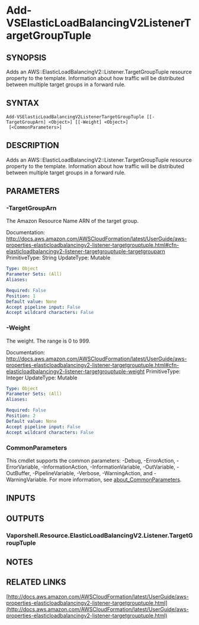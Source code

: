 # Add-VSElasticLoadBalancingV2ListenerTargetGroupTuple

## SYNOPSIS
Adds an AWS::ElasticLoadBalancingV2::Listener.TargetGroupTuple resource property to the template.
Information about how traffic will be distributed between multiple target groups in a forward rule.

## SYNTAX

```
Add-VSElasticLoadBalancingV2ListenerTargetGroupTuple [[-TargetGroupArn] <Object>] [[-Weight] <Object>]
 [<CommonParameters>]
```

## DESCRIPTION
Adds an AWS::ElasticLoadBalancingV2::Listener.TargetGroupTuple resource property to the template.
Information about how traffic will be distributed between multiple target groups in a forward rule.

## PARAMETERS

### -TargetGroupArn
The Amazon Resource Name ARN of the target group.

Documentation: http://docs.aws.amazon.com/AWSCloudFormation/latest/UserGuide/aws-properties-elasticloadbalancingv2-listener-targetgrouptuple.html#cfn-elasticloadbalancingv2-listener-targetgrouptuple-targetgrouparn
PrimitiveType: String
UpdateType: Mutable

```yaml
Type: Object
Parameter Sets: (All)
Aliases:

Required: False
Position: 1
Default value: None
Accept pipeline input: False
Accept wildcard characters: False
```

### -Weight
The weight.
The range is 0 to 999.

Documentation: http://docs.aws.amazon.com/AWSCloudFormation/latest/UserGuide/aws-properties-elasticloadbalancingv2-listener-targetgrouptuple.html#cfn-elasticloadbalancingv2-listener-targetgrouptuple-weight
PrimitiveType: Integer
UpdateType: Mutable

```yaml
Type: Object
Parameter Sets: (All)
Aliases:

Required: False
Position: 2
Default value: None
Accept pipeline input: False
Accept wildcard characters: False
```

### CommonParameters
This cmdlet supports the common parameters: -Debug, -ErrorAction, -ErrorVariable, -InformationAction, -InformationVariable, -OutVariable, -OutBuffer, -PipelineVariable, -Verbose, -WarningAction, and -WarningVariable. For more information, see [about_CommonParameters](http://go.microsoft.com/fwlink/?LinkID=113216).

## INPUTS

## OUTPUTS

### Vaporshell.Resource.ElasticLoadBalancingV2.Listener.TargetGroupTuple
## NOTES

## RELATED LINKS

[http://docs.aws.amazon.com/AWSCloudFormation/latest/UserGuide/aws-properties-elasticloadbalancingv2-listener-targetgrouptuple.html](http://docs.aws.amazon.com/AWSCloudFormation/latest/UserGuide/aws-properties-elasticloadbalancingv2-listener-targetgrouptuple.html)

